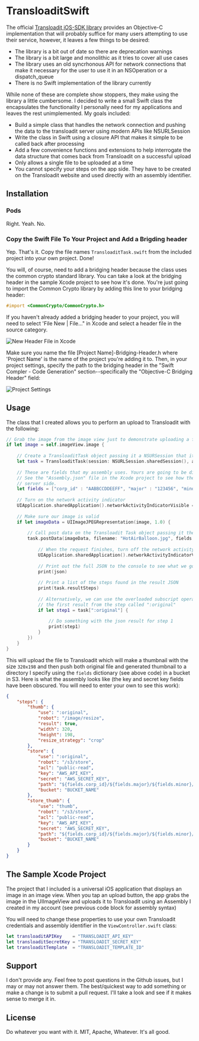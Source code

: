 # TransloaditSwift

The official [Transloadit iOS-SDK library](https://github.com/transloadit/ios-sdk) provides an Objective-C implementation that will probably suffice for many users attempting to use their service, however, it leaves a few things to be desired:

- The library is a bit out of date so there are deprecation warnings
- The library is a bit large and monolithic as it tries to cover all use cases
- The library uses an old syncrhonous API for network connections that make it necessary for the user to use it in an NSOperation or a dispatch_queue
- There is no Swift implementation of the library currently

While none of these are complete show stoppers, they make using the library a little cumbersome. I decided to write a small Swift class the encapsulates the functionality I personally need for my applications and leaves the rest unimplemented. My goals included:

- Build a simple class that handles the network connection and pushing the data to the transloadit server using modern APIs like NSURLSession
- Write the class in Swift using a closure API that makes it simple to be called back after processing
- Add a few convenience functions and extensions to help interrogate the data structure that comes back from Transloadit on a successful upload
- Only allows a single file to be uploaded at a time
- You cannot specify your steps on the app side. They have to be created on the Transloadit website and used directly with an assembly identifier.

## Installation

### Pods

Right. Yeah. No.

### Copy the Swift File To Your Project and Add a Brigding header

Yep. That's it. Copy the file names `TransloaditTask.swift` from the included project into your own project. Done! 

You will, of course, need to add a bridging header because the class uses the common crypto standard library. You can take a look at the bridging header in the sample Xcode project to see how it's done. You're just going to import the Common Crypto library by adding this line to your bridging header:

```objective-c
#import <CommonCrypto/CommonCrypto.h>
```

If you haven't already added a bridging header to your project, you will need to select 'File New | File..." in Xcode and select a header file in the source category.

![New Header File in Xcode](http://i.imgur.com/hUBSmbs.png)

Make sure you name the file [Project Name]-Bridging-Header.h where 'Project Name' is the name of the project you're adding it to. Then, in your project settings, specify the path to the bridging header in the "Swift Compler - Code Generation" section--specifically the "Objective-C Bridging Header" field:

![Project Settings](http://i.imgur.com/iGRvN0K.png)

## Usage

The class that I created allows you to perform an upload to Transloadit with the following:

```swift
// Grab the image from the image view just to demonstrate uploading a file
if let image = self.imageView.image {
    
    // Create a TransloaditTask object passing it a NSURSession that it will use as well as your API key and secret key
    let task = TransloaditTask(session: NSURLSession.sharedSession(), apiKey: transloaditAPIKey, secretKey: transloaditSecretKey)
    
    // These are fields that my assembly uses. Yours are going to be different if you use them at all.
    // See the "Assembly.json" file in the Xcode project to see how these fields are used on the
    // server side.
    let fields = ["corp_id" : "AABBCCDDEEFF", "major" : "123456", "minor": "1234567", "device_id" : UIDevice.currentDevice().identifierForVendor!.UUIDString]
    
    // Turn on the network activity indicator
    UIApplication.sharedApplication().networkActivityIndicatorVisible = true
    
    // Make sure our image is valid
    if let imageData = UIImageJPEGRepresentation(image, 1.0) {
        
        // Call post data on the Transloadit Task object passing it the necessary variables and a completion block
        task.postData(imageData, filename: "HotAirBalloon.jpg", fields:fields, templateIdentifier: transloaditTemplate, completion: { (json, response, error) in
            
            // When the request finishes, turn off the network activity indicator
            UIApplication.sharedApplication().networkActivityIndicatorVisible = false
            
            // Print out the full JSON to the console to see what we got
            print(json)
            
            // Print a list of the steps found in the result JSON
            print(task.resultSteps)
            
            // Alternatively, we can use the overloaded subscript operator on the taksk to retrieve
            // the first result from the step called ":original"
            if let step1 = task[":original"] {
                
                // Do something with the json result for step 1
                print(step1)
            }
        })
    }
}
```
This will upload the file to Transloadit which will make a thumbnail with the size `320x198` and then push both original file and generated thumbnail to a directory I specify using the `fields` dictionary (see above code) in a bucket in S3. Here is what the assembly looks like (the key and secret key fields have been obscured. You will need to enter your own to see this work):

```json
{
    "steps": {
        "thumb": {
            "use": ":original",
            "robot": "/image/resize",
            "result": true,
            "width": 320,
            "height": 198,
            "resize_strategy": "crop"
        },
        "store": {
            "use": ":original",
            "robot": "/s3/store",
            "acl": "public-read",
            "key": "AWS_API_KEY",
            "secret": "AWS_SECRET_KEY",
            "path": "${fields.corp_id}/${fields.major}/${fields.minor}/${fields.device_id}/${file.name}",
            "bucket": "BUCKET_NAME"
        },
        "store_thumb": {
            "use": "thumb",
            "robot": "/s3/store",
            "acl": "public-read",
            "key": "AWS_API_KEY",
            "secret": "AWS_SECRET_KEY",
            "path": "${fields.corp_id}/${fields.major}/${fields.minor}/${fields.device_id}/thumbnail_${file.name}",
            "bucket": "BUCKET_NAME"
        }
    }
}
```

## The Sample Xcode Project

The project that I included is a universal iOS application that displays an image in an image view. When you tap an upload button, the app grabs the image in the UIImageView and uploads it to Transloadit using an Assembly I created in my account (see previous code block for assembly syntax)

You will need to change these properties to use your own Transloadit credentials and assembly identifier in the `ViewController.swift` class:

```Swift
let transloaditAPIKey    = "TRANSLOADIT_API_KEY"
let transloaditSecretKey = "TRANSLOADIT_SECRET_KEY"
let transloaditTemplate  = "TRANSLOADIT_TEMPLATE_ID"
```

## Support

I don't provide any. Feel free to post questions in the Github issues, but I may or may not answer them. The best/quickest way to add something or make a change is to submit a pull request. I'll take a look and see if it makes sense to merge it in.

## License

Do whatever you want with it. MIT, Apache, Whatever. It's all good.
